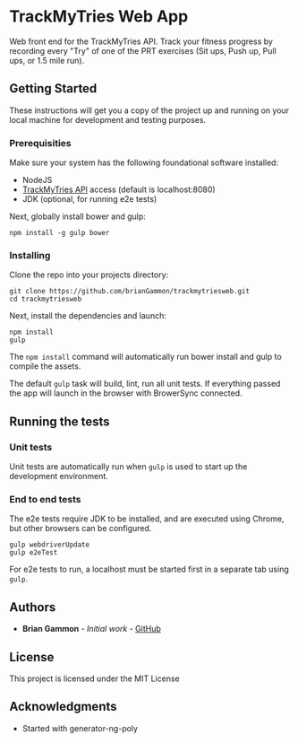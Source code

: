 # TrackMyTries Web App

Web front end for the TrackMyTries API. Track your fitness progress by recording every "Try" of one of the PRT exercises (Sit ups, Push up, Pull ups, or 1.5 mile run).

## Getting Started

These instructions will get you a copy of the project up and running on your local machine for development and testing purposes.

### Prerequisities

Make sure your system has the following foundational software installed:

* NodeJS
* [TrackMyTries API](https://github.com/brianGammon/trackmytriesapi) access (default is localhost:8080)
* JDK (optional, for running e2e tests)

Next, globally install bower and gulp:
```
npm install -g gulp bower
```

### Installing

Clone the repo into your projects directory:

```
git clone https://github.com/brianGammon/trackmytriesweb.git
cd trackmytriesweb
```

Next, install the dependencies and launch:

```
npm install
gulp
```

The ```npm install``` command will automatically run bower install and gulp to compile the assets.

The default ```gulp``` task will build, lint, run all unit tests. If everything passed the app will launch in the browser with BrowerSync connected.

## Running the tests

### Unit tests
Unit tests are automatically run when ```gulp``` is used to start up the development environment.


### End to end tests

The e2e tests require JDK to be installed, and are executed using Chrome, but other browsers can be configured.

```
gulp webdriverUpdate
gulp e2eTest
```
For e2e tests to run, a localhost must be started first in a separate tab using ```gulp```.

## Authors

* **Brian Gammon** - *Initial work* - [GitHub](https://github.com/brianGammon)

## License

This project is licensed under the MIT License

## Acknowledgments

* Started with generator-ng-poly
